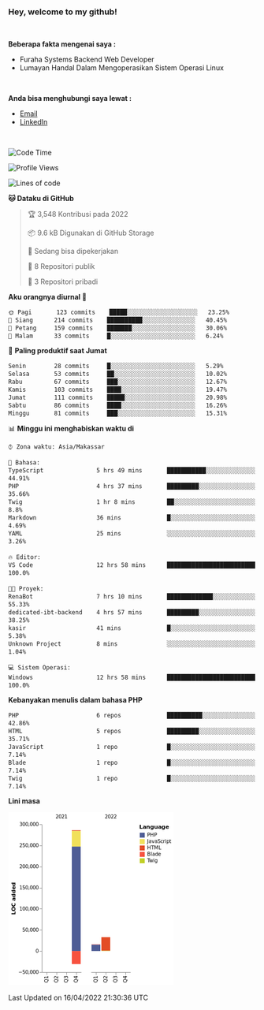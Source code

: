 <h3>Hey, welcome to my github!</h3>

<br>

<p><strong>Beberapa fakta mengenai saya :</strong></p>

<ul>
  <li>Furaha Systems Backend Web Developer</li>
  <li>Lumayan Handal Dalam Mengoperasikan Sistem Operasi Linux</li>
</ul>

<br>

<p><strong>Anda bisa menghubungi saya lewat :</strong></p>

<ul>
  <li><a href="mailto:renaldiapriyanto419@gmail.com">Email</a></li>
  <li><a href="https://www.linkedin.com/in/renaldi-kadang-314314206/">LinkedIn</a></li>
</ul>

<br>

<!--START_SECTION:waka-->
![Code Time](http://img.shields.io/badge/Code%20Time-81%20hrs%202%20mins-blue)

![Profile Views](http://img.shields.io/badge/Profil%20dilihat-3-blue)

![Lines of code](https://img.shields.io/badge/Sejak%20Hello%20World%20aku%20telah%20menulis-304%20Thousand%20baris%20kode-blue)

**🐱 Dataku di GitHub** 

> 🏆 3,548 Kontribusi pada 2022
 > 
> 📦 9.6 kB Digunakan di GitHub Storage 
 > 
> 💼 Sedang bisa dipekerjakan
 > 
> 📜 8 Repositori publik 
 > 
> 🔑 3 Repositori pribadi  
 > 
**Aku orangnya diurnal 🐤** 

```text
🌞 Pagi       123 commits    █████░░░░░░░░░░░░░░░░░░░░   23.25% 
🌆 Siang      214 commits    ██████████░░░░░░░░░░░░░░░   40.45% 
🌃 Petang     159 commits    ███████░░░░░░░░░░░░░░░░░░   30.06% 
🌙 Malam      33 commits     █░░░░░░░░░░░░░░░░░░░░░░░░   6.24%

```
📅 **Paling produktif saat Jumat** 

```text
Senin        28 commits     █░░░░░░░░░░░░░░░░░░░░░░░░   5.29% 
Selasa       53 commits     ██░░░░░░░░░░░░░░░░░░░░░░░   10.02% 
Rabu         67 commits     ███░░░░░░░░░░░░░░░░░░░░░░   12.67% 
Kamis        103 commits    ████░░░░░░░░░░░░░░░░░░░░░   19.47% 
Jumat        111 commits    █████░░░░░░░░░░░░░░░░░░░░   20.98% 
Sabtu        86 commits     ████░░░░░░░░░░░░░░░░░░░░░   16.26% 
Minggu       81 commits     ███░░░░░░░░░░░░░░░░░░░░░░   15.31%

```


📊 **Minggu ini menghabiskan waktu di** 

```text
⌚︎ Zona waktu: Asia/Makassar

💬 Bahasa: 
TypeScript               5 hrs 49 mins       ███████████░░░░░░░░░░░░░░   44.91% 
PHP                      4 hrs 37 mins       █████████░░░░░░░░░░░░░░░░   35.66% 
Twig                     1 hr 8 mins         ██░░░░░░░░░░░░░░░░░░░░░░░   8.8% 
Markdown                 36 mins             █░░░░░░░░░░░░░░░░░░░░░░░░   4.69% 
YAML                     25 mins             ░░░░░░░░░░░░░░░░░░░░░░░░░   3.26%

🔥 Editor: 
VS Code                  12 hrs 58 mins      █████████████████████████   100.0%

🐱‍💻 Proyek: 
RenaBot                  7 hrs 10 mins       █████████████░░░░░░░░░░░░   55.33% 
dedicated-ibt-backend    4 hrs 57 mins       █████████░░░░░░░░░░░░░░░░   38.25% 
kasir                    41 mins             █░░░░░░░░░░░░░░░░░░░░░░░░   5.38% 
Unknown Project          8 mins              ░░░░░░░░░░░░░░░░░░░░░░░░░   1.04%

💻 Sistem Operasi: 
Windows                  12 hrs 58 mins      █████████████████████████   100.0%

```

**Kebanyakan menulis dalam bahasa PHP** 

```text
PHP                      6 repos             ██████████░░░░░░░░░░░░░░░   42.86% 
HTML                     5 repos             █████████░░░░░░░░░░░░░░░░   35.71% 
JavaScript               1 repo              █░░░░░░░░░░░░░░░░░░░░░░░░   7.14% 
Blade                    1 repo              █░░░░░░░░░░░░░░░░░░░░░░░░   7.14% 
Twig                     1 repo              █░░░░░░░░░░░░░░░░░░░░░░░░   7.14%

```


**Lini masa**

![Chart not found](https://raw.githubusercontent.com/Sylent-Sys/Sylent-Sys/main/charts/bar_graph.png) 


 Last Updated on 16/04/2022 21:30:36 UTC
<!--END_SECTION:waka-->
